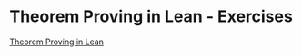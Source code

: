 # Theorem Proving in Lean - Exercises

[Theorem Proving in Lean](https://leanprover.github.io/theorem_proving_in_lean/)
